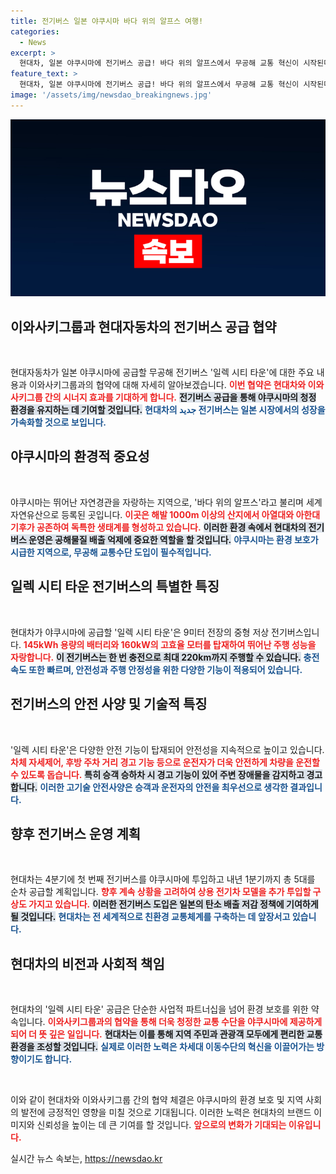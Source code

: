 ```yaml
---
title: 전기버스 일본 야쿠시마 바다 위의 알프스 여행!
categories:
  - News
excerpt: >
  현대차, 일본 야쿠시마에 전기버스 공급! 바다 위의 알프스에서 무공해 교통 혁신이 시작된다. 4분기부터 5대가 순차 투입될 예정, 자연과 기술의 만남을 놓치지 마세요!
feature_text: >
  현대차, 일본 야쿠시마에 전기버스 공급! 바다 위의 알프스에서 무공해 교통 혁신이 시작된다. 4분기부터 5대가 순차 투입될 예정, 자연과 기술의 만남을 놓치지 마세요!
image: '/assets/img/newsdao_breakingnews.jpg'
---
```


<p><img src="/assets/img/newsdao_breakingnews.jpg" alt="cryptoinkorea 속보" /></p>

<h2 data-ke-size="size26">이와사키그룹과 현대자동차의 전기버스 공급 협약</h2>

<p data-ke-size="size16">&nbsp;</p>

<p>현대자동차가 일본 야쿠시마에 공급할 무공해 전기버스 '일렉 시티 타운'에 대한 주요 내용과 이와사키그룹과의 협약에 대해 자세히 알아보겠습니다. <b><span style="color: #ee2323;">이번 협약은 현대차와 이와사키그룹 간의 시너지 효과를 기대하게 합니다.</span></b> <b><span style="background-color: #21538527;">전기버스 공급을 통해 야쿠시마의 청정 환경을 유지하는 데 기여할 것입니다.</span></b> <b><span style="color: #1a5490;">현대차의 جديد 전기버스는 일본 시장에서의 성장을 가속화할 것으로 보입니다.</span></b></p>

<h2 data-ke-size="size26">야쿠시마의 환경적 중요성</h2>

<p data-ke-size="size16">&nbsp;</p>

<p>야쿠시마는 뛰어난 자연경관을 자랑하는 지역으로, '바다 위의 알프스'라고 불리며 세계자연유산으로 등록된 곳입니다. <b><span style="color: #ee2323;">이곳은 해발 1000m 이상의 산지에서 아열대와 아한대 기후가 공존하여 독특한 생태계를 형성하고 있습니다.</span></b> <b><span style="background-color: #21538527;">이러한 환경 속에서 현대차의 전기버스 운영은 공해물질 배출 억제에 중요한 역할을 할 것입니다.</span></b> <b><span style="color: #1a5490;">야쿠시마는 환경 보호가 시급한 지역으로, 무공해 교통수단 도입이 필수적입니다.</span></b></p>

<h2 data-ke-size="size26">일렉 시티 타운 전기버스의 특별한 특징</h2>

<p data-ke-size="size16">&nbsp;</p>

<p>현대차가 야쿠시마에 공급할 '일렉 시티 타운'은 9미터 전장의 중형 저상 전기버스입니다. <b><span style="color: #ee2323;">145kWh 용량의 배터리와 160kW의 고효율 모터를 탑재하여 뛰어난 주행 성능을 자랑합니다.</span></b> <b><span style="background-color: #21538527;">이 전기버스는 한 번 충전으로 최대 220km까지 주행할 수 있습니다.</span></b> <b><span style="color: #1a5490;">충전 속도 또한 빠르며, 안전성과 주행 안정성을 위한 다양한 기능이 적용되어 있습니다.</span></b></p>

<h2 data-ke-size="size26">전기버스의 안전 사양 및 기술적 특징</h2>

<p data-ke-size="size16">&nbsp;</p>

<p>'일렉 시티 타운'은 다양한 안전 기능이 탑재되어 안전성을 지속적으로 높이고 있습니다. <b><span style="color: #ee2323;">차체 자세제어, 후방 주차 거리 경고 기능 등으로 운전자가 더욱 안전하게 차량을 운전할 수 있도록 돕습니다.</span></b> <b><span style="background-color: #21538527;">특히 승객 승하차 시 경고 기능이 있어 주변 장애물을 감지하고 경고합니다.</span></b> <b><span style="color: #1a5490;">이러한 고기술 안전사양은 승객과 운전자의 안전을 최우선으로 생각한 결과입니다.</span></b></p>

<h2 data-ke-size="size26">향후 전기버스 운영 계획</h2>

<p data-ke-size="size16">&nbsp;</p>

<p>현대차는 4분기에 첫 번째 전기버스를 야쿠시마에 투입하고 내년 1분기까지 총 5대를 순차 공급할 계획입니다. <b><span style="color: #ee2323;">향후 계속 상황을 고려하여 상용 전기차 모델을 추가 투입할 구상도 가지고 있습니다.</span></b> <b><span style="background-color: #21538527;">이러한 전기버스 도입은 일본의 탄소 배출 저감 정책에 기여하게 될 것입니다.</span></b> <b><span style="color: #1a5490;">현대차는 전 세계적으로 친환경 교통체계를 구축하는 데 앞장서고 있습니다.</span></b></p>

<h2 data-ke-size="size26">현대차의 비전과 사회적 책임</h2>

<p data-ke-size="size16">&nbsp;</p>

<p>현대차의 '일렉 시티 타운' 공급은 단순한 사업적 파트너십을 넘어 환경 보호를 위한 약속입니다. <b><span style="color: #ee2323;">이와사키그룹과의 협약을 통해 더욱 청정한 교통 수단을 야쿠시마에 제공하게 되어 더 뜻 깊은 일입니다.</span></b> <b><span style="background-color: #21538527;">현대차는 이를 통해 지역 주민과 관광객 모두에게 편리한 교통 환경을 조성할 것입니다.</span></b> <b><span style="color: #1a5490;">실제로 이러한 노력은 차세대 이동수단의 혁신을 이끌어가는 방향이기도 합니다.</span></b></p>

<p data-ke-size="size16">&nbsp;</p>

<p>이와 같이 현대차와 이와사키그룹 간의 협약 체결은 야쿠시마의 환경 보호 및 지역 사회의 발전에 긍정적인 영향을 미칠 것으로 기대됩니다. 이러한 노력은 현대차의 브랜드 이미지와 신뢰성을 높이는 데 큰 기여를 할 것입니다. <b><span style="color: #ee2323;">앞으로의 변화가 기대되는 이유입니다.</span></b></p>
실시간 뉴스 속보는, <a href="https://newsdao.kr" rel="dofollow">https://newsdao.kr</a>


